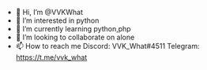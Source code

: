 - 👋 Hi, I’m @VVKWhat
- 👀 I’m interested in python
- 🌱 I’m currently learning python,php
- 💞️ I’m looking to collaborate on alone
- 📫 How to reach me Discord: VVK_What#4511 Telegram: https://t.me/vvk_what

<!---
VVKWhat/VVKWhat is a ✨ special ✨ repository because its `README.md` (this file) appears on your GitHub profile.
You can click the Preview link to take a look at your changes.
--->
